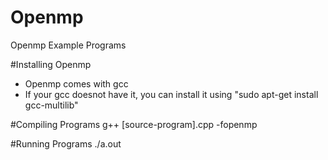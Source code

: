 # Openmp
Openmp Example Programs

#Installing Openmp
- Openmp comes with gcc
- If your gcc doesnot have it, you can install it using "sudo apt-get install gcc-multilib"

#Compiling Programs
g++ [source-program].cpp -fopenmp

#Running Programs
./a.out
